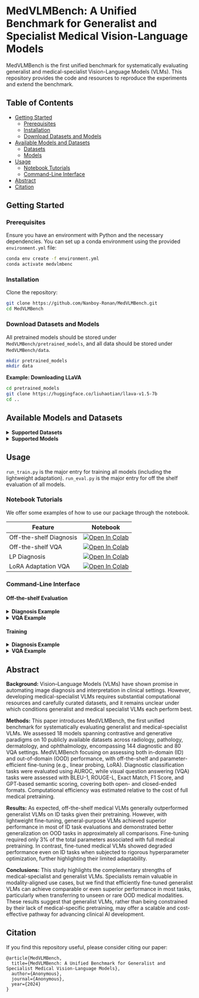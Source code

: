 # MedVLMBench: A Unified Benchmark for Generalist and Specialist Medical Vision-Language Models

MedVLMBench is the first unified benchmark for systematically evaluating generalist and medical-specialist Vision-Language Models (VLMs). This repository provides the code and resources to reproduce the experiments and extend the benchmark.

## Table of Contents

- [Getting Started](#getting-started)
  - [Prerequisites](#prerequisites)
  - [Installation](#installation)
  - [Download Datasets and Models](#download-datasets-and-models)
- [Available Models and Datasets](#available-models-and-datasets)
  - [Datasets](#datasets)
  - [Models](#models)
- [Usage](#usage)
  - [Notebook Tutorials](#notebook-tutorials)
  - [Command-Line Interface](#command-line-interface)
- [Abstract](#abstract)
- [Citation](#citation)

## Getting Started

### Prerequisites

Ensure you have an environment with Python and the necessary dependencies. You can set up a conda environment using the provided `environment.yml` file:

```bash
conda env create -f environment.yml
conda activate medvlmbenc
```

### Installation

Clone the repository:

```bash
git clone https://github.com/Nanboy-Ronan/MedVLMBench.git
cd MedVLMBench
```

### Download Datasets and Models

All pretrained models should be stored under `MedVLMBench/pretrained_models`, and all data should be stored under `MedVLMBench/data`.

```bash
mkdir pretrained_models
mkdir data
```

**Example: Downloading LLaVA**

```bash
cd pretrained_models
git clone https://huggingface.co/liuhaotian/llava-v1.5-7b
cd ..
```

## Available Models and Datasets

<details>
<summary><b>Supported Datasets</b></summary>

| Dataset | Type | Status |
|---|---|---|
| SLAKE | VQA | Done |
| PathVQA | VQA | Done |
| VQA-RAD | VQA | Done |
| FairVLMed | VQA | Done |
| PneumoniaMNIST | Diagnosis | Done |
| BreastMNIST | Diagnosis | Done |
| DermaMNIST | Diagnosis | Done |
| Camelyon17 | Diagnosis | Done |
| HAM10000 | Diagnosis | Done |
| Drishti | Diagnosis | Done |
| ChestXray | Diagnosis | Done |
| GF3300 | Diagnosis | Done |
| CheXpert | Diagnosis | Done |
| PAPILA | Diagnosis | Done |
| FairVLMed | Diagnosis | Done |

</details>

<details>
<summary><b>Supported Models</b></summary>

| Model | Type | Evaluation | Training |
|---|---|---|---|
| o3 | VQA | Done | NA |
| Gemini 2.5 Pro | VQA | Done | NA |
| InternVL3 | VQA | Done | Coming Soon |
| LLaVA-1.5 | VQA | Done | Done |
| LLaVA-Med | VQA | Done | Done |
| Gemma3 | VQA | Done | Coming Soon |
| MedGemma | VQA | Done | Done |
| Qwen2-VL | VQA | Done | Coming Soon |
| Qwen25-VL | VQA | Done | Coming Soon |
| NVILA | VQA | Done | Done |
| VILA-M3 | VQA | Done | Done |
| VILA1.5 | VQA | Done | Done |
| Lingshu | VQA | Done | Done |
| BLIP | Diagnosis/VQA | Done | Done |
| BLIP2 | Diagnosis/VQA | Done | Done |
| XrayGPTVQA | Diagnosis/VQA | Done | Done |
| BioMedCLIP | Diagnosis | Done | Done |
| CLIP | Diagnosis | Done | Done |
| MedCLIP | Diagnosis | Done | Done |
| PMCCLIP | Diagnosis | Done | Done |
| PLIP | Diagnosis | Done | Done |
| MedSigLIP | Diagnosis | Done | Done |
| PubMedCLIP | Diagnosis | Done | Done |
| SigLIP | Diagnosis | Done | Done |

</details>

## Usage

`run_train.py` is the major entry for training all models (including the lightweight adaptation).
`run_eval.py` is the major entry for off the shelf evaluation of all models.

### Notebook Tutorials

We offer some examples of how to use our package through the notebook.

| Feature | Notebook |
|---|---|
| Off-the-shelf Diagnosis | [![Open In Colab](https://colab.research.google.com/assets/colab-badge.svg)](https://colab.research.google.com/Nanboy-Ronan/MedVLMBench/blob/main/examples/MedVLMBench_OTS_Diagnosis.ipynb) |
| Off-the-shelf VQA | [![Open In Colab](https://colab.research.google.com/assets/colab-badge.svg)](https://colab.research.google.com/Nanboy-Ronan/MedVLMBench/blob/main/examples/MedVLMBench_OTS_VQA.ipynb) |
| LP Diagnosis | [![Open In Colab](https://colab.research.google.com/assets/colab-badge.svg)](https://colab.research.google.com/Nanboy-Ronan/MedVLMBench/blob/main/examples/MedVLMBench_LP_Diagnosis.ipynb) |
| LoRA Adaptation VQA | [![Open In Colab](https://colab.research.google.com/assets/colab-badge.svg)](https://colab.research.google.com/Nanboy-Ronan/MedVLMBench/blob/main/examples/MedVLMBench_LoRA_VQA.ipynb) |

### Command-Line Interface

#### Off-the-shelf Evaluation

<details>
<summary><b>Diagnosis Example</b></summary>

```bash
python run_eval.py \
--task diagnosis --usage clip-zs --dataset PAPILA --split test \
--image_path ./data \
--exp_path ./log \
--model CLIP --model_path "original_pretrained" \
--save_pred \
--cache_dir ./cache
```

</details>

<details>
<summary><b>VQA Example</b></summary>

```bash
python run_eval.py \
--task vqa --dataset SLAKE --split test \
--image_path ./data/SLAKE/imgs \
--model LLaVA-1.5 --model_path ./pretrained_models/llava-v1.5-7b \
--exp_path ./log \
--cache_dir ./cache \
--save_pred
```

</details>

#### Training

<details>
<summary><b>Diagnosis Example</b></summary>

In our code, we have implemented more fine-tune method than the things reported in the paper. Specifically, you can do linear probing (`lp`), linear probing with the image encoder (`img-lora-lp`), and CLIP with lora finetune on image encoder (`clip-img-lora`).

```bash
python run_train.py \
--task diagnosis --usage lp --dataset HAM10000 --split train \
--image_path ./data \
--output_dir ./log \
--model CLIP --model_path not_given \
--cache_dir ./cache \
--num_train_epochs 50 \
--learning_rate 5e-5
```

</details>

<details>
<summary><b>VQA Example</b></summary>

```bash
deepspeed run_train.py \
--peft lora --lora_r 128 --lora_alpha 256 --mm_projector_lr 2e-5 \
--deepspeed ./script/zero3.json \
--task vqa --dataset SLAKE \
--model LLaVA-1.5 --version v1 \
--image_path ./data/SLAKE/imgs \
--model_path ./pretrained_models/llava-v1.5-7b \
--mm_projector_type mlp2x_gelu \
--mm_vision_select_layer -2 \
--mm_use_im_start_end False \
--mm_use_im_patch_token False \
--image_aspect_ratio pad \
--group_by_modality_length True \
--bf16 True \
--output_dir ./log \
--cache_dir ./cache \
--num_train_epochs 1 \
--per_device_train_batch_size 8 \
--per_device_eval_batch_size 4 \
--gradient_accumulation_steps 2 \
--evaluation_strategy "no" \
--save_strategy "steps" \
--save_steps 50000 \
--save_total_limit 1 \
--learning_rate 2e-4 \
--weight_decay 0. \
--warmup_ratio 0.03 \
--lr_scheduler_type "cosine" \
--logging_steps 1 \
--tf32 True \
--model_max_length 2048 \
--gradient_checkpointing True \
--dataloader_num_workers 4 \
--tune_modules L
```

</details>

## Abstract

**Background:** Vision–Language Models (VLMs) have shown promise in automating image diagnosis and interpretation in clinical settings. However, developing medical-specialist VLMs requires substantial computational resources and carefully curated datasets, and it remains unclear under which conditions generalist and medical specialist VLMs each perform best.

**Methods:** This paper introduces MedVLMBench, the first unified benchmark for systematically evaluating generalist and medical-specialist VLMs. We assessed 18 models spanning contrastive and generative paradigms on 10 publicly available datasets across radiology, pathology, dermatology, and ophthalmology, encompassing 144 diagnostic and 80 VQA settings. MedVLMBench focusing on assessing both in-domain (ID) and out-of-domain (OOD) performance, with off-the-shelf and parameter-efficient fine-tuning (e.g., linear probing, LoRA). Diagnostic classification tasks were evaluated using AUROC, while visual question answering (VQA) tasks were assessed with BLEU-1, ROUGE-L, Exact Match, F1 Score, and GPT-based semantic scoring, covering both open- and closed-ended formats. Computational efficiency was estimated relative to the cost of full medical pretraining.

**Results:** As expected, off-the-shelf medical VLMs generally outperformed generalist VLMs on ID tasks given their pretraining. However, with lightweight fine-tuning, general-purpose VLMs achieved superior performance in most of ID task evaluations and demonstrated better generalization on OOD tasks in approximately all comparisons. Fine-tuning required only 3% of the total parameters associated with full medical pretraining. In contrast, fine-tuned medical VLMs showed degraded performance even on ID tasks when subjected to rigorous hyperparameter optimization, further highlighting their limited adaptability.

**Conclusions:** This study highlights the complementary strengths of medical-specialist and generalist VLMs. Specialists remain valuable in modality-aligned use cases, but we find that efficiently fine-tuned generalist VLMs can achieve comparable or even superior performance in most tasks, particularly when transferring to unseen or rare OOD medical modalities. These results suggest that generalist VLMs, rather than being constrained by their lack of medical-specific pretraining, may offer a scalable and cost-effective pathway for advancing clinical AI development.

## Citation

If you find this repository useful, please consider citing our paper:

```
@article{MedVLMBench,
  title={MedVLMBench: A Unified Benchmark for Generalist and Specialist Medical Vision-Language Models},
  author={Anonymous},
  journal={Anonymous},
  year={2024}
}
```
